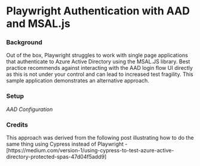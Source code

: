 <h1>Playwright Authentication with AAD and MSAL.js</h1>

<h3>Background</h3>
Out of the box, Playwright struggles to work with single page applications that authenticate to Azure Active Directory using the MSAL.JS library. Best practice recommends against interacting with the AAD login flow UI directly as this is not under your control and can lead to increased test fragility. This sample application demonstrates an alternative approach.

<h3>Setup</h3>
<i>AAD Configuration</i>




<h3>Credits</h3>
This approach was derived from the following post illustrating how to do the same thing using Cypress instead of Playwright - [https://medium.com/version-1/using-cypress-to-test-azure-active-directory-protected-spas-47d04f5add9]